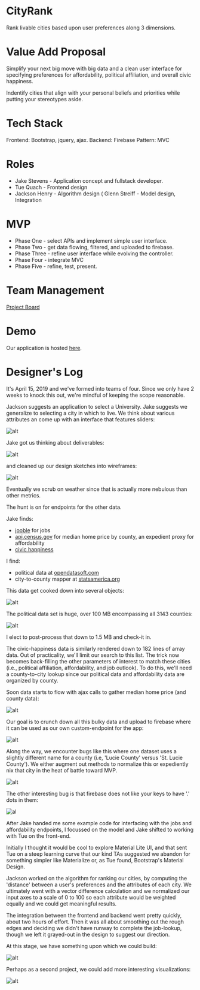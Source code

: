 # CityRank

Rank livable cities based upon user preferences along 3 dimensions.

# Value Add Proposal

Simplify your next big move with big data and a clean user interface for specifying preferences for affordability, political affiliation, and overall civic happiness.

Indentify cities that align with your personal beliefs and priorities while putting your stereotypes aside.

# Tech Stack

Frontend: Bootstrap, jquery, ajax.
Backend: Firebase
Pattern: MVC

# Roles

* Jake Stevens - Application concept and fullstack developer.
* Tue Quach - Frontend design
* Jackson Henry - Algorithm design
( Glenn Streiff - Model design, Integration

# MVP

* Phase One - select APIs and implement simple user interface.
* Phase Two - get data flowing, filtered, and uploaded to firebase.
* Phase Three - refine user interface while evolving the controller.
* Phase Four - integrate MVC
* Phase Five - refine, test, present.

# Team Management

[Project Board](https://github.com/team-jjtg/CityRank/projects/1)

# Demo

Our application is hosted [here](https://team-jjtg.github.io/CityRank/).

# Designer's Log

It's April 15, 2019 and we've formed into teams of four. Since we only have 2 weeks to knock this out, we're mindful of keeping the scope reasonable.

Jackson suggests an application to select a University. Jake suggests we generalize to selecting a city in which to live. We think about various attributes an come up with an interface that features sliders:

![alt](docs/images/concept.png)

Jake got us thinking about deliverables:

![alt](docs/images/deliverables.png)

and cleaned up our design sketches into wireframes:

![alt](docs/images/concepts.png)

Eventually we scrub on weather since that is actually more nebulous than other metrics.

The hunt is on for endpoints for the other data.

Jake finds:

- [jooble](https://us.jooble.org/) for jobs
- [api.census.gov](https://api.census.gov/data/2017/acs/acs5/profile?get=DP04_0089E,NAME&for=county:*) for median home price by county, an expedient proxy for affordability
- [civic happiness](https://wallethub.com/edu/happiest-places-to-live/32619)

I find:

- political data at [opendatasoft.com](https://public.opendatasoft.com/api/records/1.0/search/?dataset=usa-2016-presidential-election-by-county&facet=county&rows=3)
- city-to-county mapper at [statsamerica.org](http://statsamerica.org/CityCountyFinder/Default.aspx)

This data get cooked down into several objects:

![alt](docs/images/uml-cityrank-cd.png)

The political data set is huge, over 100 MB encompassing all 3143 counties:

![alt](docs/images/2016-election-map.png)

I elect to post-process that down to 1.5 MB and check-it in.

The civic-happiness data is similarly rendered down to 182 lines of array data. Out of practicality, we'll limit our search to this list. The trick now becomes back-filling the other parameters of interest to match these cities (i.e., political affiliation, affordability, and job outlook). To do this, we'll need a county-to-city lookup since
our political data and affordability data are organized by county.

Soon data starts to flow with ajax calls to gather median home price (and county data):

![alt](docs/images/filtered-data.png)

Our goal is to crunch down all this bulky data and upload to firebase where it can be used as our own custom-endpoint for the app:

![alt](docs/images/firebase-data.png)

Along the way, we encounter bugs like this where one dataset uses a slightly different name for a county (i.e, 'Lucie County' versus 'St. Lucie County'). We either augment out methods to normalize this or expediently nix that city in the heat of battle toward MVP.

![alt](docs/images/endpoint-bug.png)

The other interesting bug is that firebase does not like your keys to have '.' dots in them:

![al](docs/images/fb-key-bug.png)

After Jake handed me some example code for interfacing with the jobs and affordability endpoints, I focussed on the model and Jake shifted to working with Tue on the front-end.

Initially I thought it would be cool to explore Material Lite UI, and that sent Tue on a steep learning curve that our kind TAs suggested we abandon for something simpler like Materialize or, as Tue found, Bootstrap's Material Design.

Jackson worked on the algorithm for ranking our cities, by computing the 'distance' between a user's preferences and the attributes of each city. We ultimately went with a vector difference calculation and we normalized our input axes to a scale of 0 to 100 so each
attribute would be weighted equally and we could get meaningful results.

The integration between the frontend and backend went pretty quickly, about two hours of effort. Then it was all about smoothing out the rough edges and deciding we didn't have runway to complete the job-lookup, though we left it grayed-out in the design to suggest our direction.

At this stage, we have something upon which we could build:

![alt](docs/images/results.png)

Perhaps as a second project, we could add more interesting visualizations:

![alt](docs/images/project-2.png)
